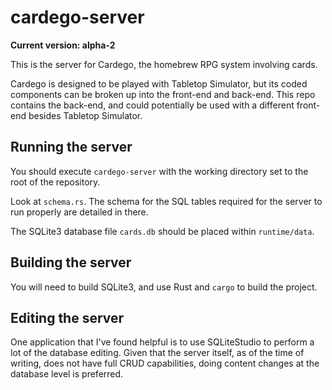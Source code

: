 # cardego-server

**Current version: alpha-2**

This is the server for Cardego, the homebrew RPG system involving cards.

Cardego is designed to be played with Tabletop Simulator, but its coded
components can be broken up into the front-end and back-end. This repo
contains the back-end, and could potentially be used with a different
front-end besides Tabletop Simulator.

## Running the server

You should execute `cardego-server` with the working directory set to
the root of the repository.

Look at `schema.rs`. The schema for the SQL tables required for the
server to run properly are detailed in there.

The SQLite3 database file `cards.db` should be placed within
`runtime/data`. 

## Building the server

You will need to build SQLite3, and use Rust and `cargo` to build the
project.

## Editing the server

One application that I've found helpful is to use SQLiteStudio to
perform a lot of the database editing. Given that the server itself, as
of the time of writing, does not have full CRUD capabilities, doing
content changes at the database level is preferred.


